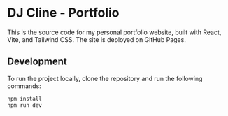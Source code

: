 # DJ Cline - Portfolio

This is the source code for my personal portfolio website, built with React, Vite, and Tailwind CSS. The site is deployed on GitHub Pages.

## Development

To run the project locally, clone the repository and run the following commands:

```bash
npm install
npm run dev
```

<!-- Trigger deployment again -->

